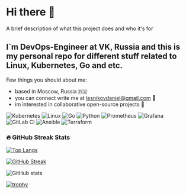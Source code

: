 
# Hi there 👋

A brief description of what this project does and who it's for

## I`m DevOps-Engineer at VK, Russia and this is my personal repo for different stuff related to Linux, Kubernetes, Go and etc.

Few things you should about me:
- based in Moscow, Russia 🇷🇺
- you can connect write me at lesnikovdaniel@gmail.com 📧
- im interested in collaborative open-source projects 👀


![Kubernetes](https://img.shields.io/badge/kubernetes-%23326ce5.svg?style=for-the-badge&logo=kubernetes&logoColor=white)
![Linux](https://img.shields.io/badge/Linux-FCC624?style=for-the-badge&logo=linux&logoColor=black)
![Go](https://img.shields.io/badge/go-%2300ADD8.svg?style=for-the-badge&logo=go&logoColor=white)
![Python](https://img.shields.io/badge/python-3670A0?style=for-the-badge&logo=python&logoColor=ffdd54)
![Prometheus](https://img.shields.io/badge/Prometheus-E6522C?style=for-the-badge&logo=Prometheus&logoColor=white)
![Grafana](https://img.shields.io/badge/grafana-%23F46800.svg?style=for-the-badge&logo=grafana&logoColor=white)
![GitLab CI](https://img.shields.io/badge/gitlab%20ci-%23181717.svg?style=for-the-badge&logo=gitlab&logoColor=white)
![Ansible](https://img.shields.io/badge/ansible-%231A1918.svg?style=for-the-badge&logo=ansible&logoColor=white)
![Terraform](https://img.shields.io/badge/terraform-%235835CC.svg?style=for-the-badge&logo=terraform&logoColor=white)

### 🔥 GitHub Streak Stats

[![Top Langs](https://github-readme-stats.vercel.app/api/top-langs/?username=lesnikovdaniel&layout=compact)](https://github.com/anuraghazra/github-readme-stats)


[![GitHub Streak](https://github-readme-streak-stats.herokuapp.com/?user=lesnikovdaniel&theme=dark)](https://git.io/streak-stats)

![GitHub stats](https://github-readme-stats.vercel.app/api?username=lesnikovdaniel&show=reviews,discussions_started,discussions_answered,prs_merged,prs_merged_percentage)

[![trophy](https://github-profile-trophy.vercel.app/?username=lesnikovdaniel&theme=onedark)](https://github.com/ryo-ma/github-profile-trophy)

